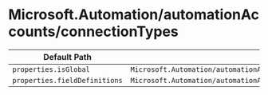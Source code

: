 # Microsoft.Automation/automationAccounts/connectionTypes

| Default Path | Alias |
|---|---|
| `properties.isGlobal` | `Microsoft.Automation/automationAccounts/connectionTypes/isGlobal` |
| `properties.fieldDefinitions` | `Microsoft.Automation/automationAccounts/connectionTypes/fieldDefinitions` |

